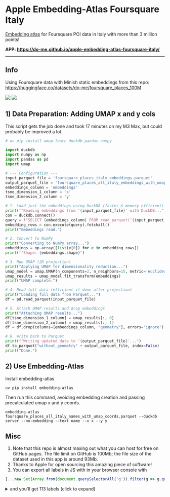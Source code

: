# Apple Embedding-Atlas Foursquare Italy
[Embedding atlas](https://github.com/apple/embedding-atlas) for Foursquare POI data in Italy with more than 3 million points!

**APP: https://do-me.github.io/apple-embedding-atlas-foursquare-italy/**

---
## Info

Using Foursquare data with Minish static embeddings from this repo: https://huggingface.co/datasets/do-me/foursquare_places_100M

![](foursquare_italy_embs_1.png)
![](foursquare_italy_embs_2.png)

## 1) Data Preparation: Adding UMAP x and y cols  

This script gets the job done and took 17 minutes on my M3 Max, but could probably be improved a lot. 

```python
# uv pip install umap-learn duckdb pandas numpy

import duckdb
import numpy as np
import pandas as pd
import umap

# --- Configuration ---
input_parquet_file = 'foursquare_places_italy_embeddings.parquet'
output_parquet_file = 'foursquare_places_all_italy_embeddings_with_umap.parquet'
embeddings_column = 'embeddings'
tsne_dimension_1_column = 'x'
tsne_dimension_2_column = 'y'

# 1. Load just the embeddings using DuckDB (faster & memory efficient)
print(f"Reading embeddings from '{input_parquet_file}' with DuckDB...")
con = duckdb.connect()
query = f"SELECT {embeddings_column} FROM read_parquet('{input_parquet_file}')"
embedding_rows = con.execute(query).fetchall()
print("Embeddings read.")

# 2. Convert to NumPy
print("Converting to NumPy array...")
embeddings = np.array([list(e[0]) for e in embedding_rows])
print(f"Shape: {embeddings.shape}")

# 3. Run UMAP (2D projection)
print("Applying UMAP for dimensionality reduction...")
umap_model = umap.UMAP(n_components=2, n_neighbors=15, metric='euclidean')
umap_results = umap_model.fit_transform(embeddings)
print("UMAP complete.")

# 4. Read full data (efficient if done after projection)
print("Loading full data from Parquet...")
df = pd.read_parquet(input_parquet_file)

# 5. Attach UMAP results and drop embeddings
print("Attaching UMAP results...")
df[tsne_dimension_1_column] = umap_results[:, 0]
df[tsne_dimension_2_column] = umap_results[:, 1]
df = df.drop(columns=[embeddings_column, "geometry"], errors='ignore')  # Drop geometry if exists

# 6. Write back to Parquet
print(f"Writing updated data to '{output_parquet_file}'...")
df.to_parquet("without_geometry" + output_parquet_file, index=False)
print("Done.")
```

## 2) Use Embedding-Atlas

Install embedding-atlas

```shell
uv pip install embedding-atlas
```

Then run this command, avoiding embedding creation and passing precalculated umap x and y coords.

```shell
embedding-atlas foursquare_places_all_italy_names_with_umap_coords.parquet --duckdb server --no-embedding --text name --x x --y y
```

## Misc 

1. Note that this repo is almost maxing out what you can host for free on GitHub pages. The file limit on GitHub is 100Mb; the file size of the dataset used in this app is around 93Mb.
2. Thanks to Apple for open sourcing this amazing piece of software!
3. You can export all labels in JS with in your browser console with

```javascript
[...new Set(Array.from(document.querySelectorAll('g')).filter(g => g.querySelectorAll('g').length === 0 && g.querySelectorAll('text').length > 0).map(g => Array.from(g.querySelectorAll('text')).map(t => t.textContent).join('')).filter(label => label.trim() !== ''))];
```

<details>
 <summary>and you'll get 113 labels (click to expand)</summary>

```javascript
[
    "musica-music-musicale-logistica",
    "cooperativa-societ-sociale-coop",
    "ristorante-pizzeria-trattoria-osteria",
    "snc-sas-studio-bar",
    "immobiliare-agenzia-immobilier-immobiliari",
    "carrozzeria-autofficina-auto-officina",
    "mercato-architettura-universit-architetto",
    "gelateria-psicologa-poliambulatorio-psicoterapeuta",
    "fiori-fiore-fioreria-piante",
    "polisportiva-polizia-commissariato-municipale",
    "tabaccheria-tabacchi-ricevitoria-aula",
    "locanda-birrificio-sentiero-confartigianato",
    "scuola-elementare-nido-materna",
    "breakfast-bed-secondaria-grado",
    "tecnico-laboratorio-analisi-architetto",
    "viaggi-travel-konoba-tour",
    "food-self-drink-fast",
    "caff-caf-caffetteria-cafe",
    "cimitero-supermercato-supermercati-super",
    "parrucchieri-parrucchiere-parrucchiera-erboristeria",
    "pasticceria-pastificio-gelateria-caffetteria",
    "farmacia-dott-studio-dentistico",
    "treno-regionale-aula-flight",
    "obrt-ottica-rijeka-riello",
    "agricola-azienda-societ-agrituristica",
    "srl-italia-group-srls",
    "foto-video-fotografo-fotografico",
    "casa-hotel-apartments-villa",
    "informatica-confcommercio-rinaire-epoque",
    "ferramenta-tenuta-tende-sindacato",
    "dentistico-medico-studio-dott",
    "comune-palazzo-municipio-castello",
    "enoteca-vino-vinoteca-l'enoteca",
    "avv-avvocato-legale-madonna",
    "shop-store-fitness-lab",
    "trasporti-2000-transport-trasporto",
    "food-drink-fast-street",
    "musica-music-musicale-musicali",
    "maria-san-giuseppe-antonio",
    "carrozzeria-autocarrozzeria-carrosserie-officina",
    "tattoo-danza-dance-fitness",
    "associazione-group-culturale-formazione",
    "club-tennis-calcio-golf",
    "fisioterapia-fisioterapico-riabilitazione-fisioterapista",
    "circolo-arci-borgo-loco",
    "nido-asilo-d'infanzia-infanzia",
    "sagra-ponte-via-parco",
    "frizerski-salon-madonnina-bancomat",
    "libreria-pub-beach-cinema",
    "locanda-locarno-loca-loc",
    "tecnico-geom-geometra-odontotecnico",
    "costruzioni-meccaniche-edili-costruzione",
    "pizzeria-osteria-trattoria-pizza",
    "service-servizi-servizio-assistenza",
    "panificio-pastificio-pasticceria-pane",
    "polisportiva-polizia-municipale-polisportivo",
    "italy-italia-aurelia-mago",
    "estetico-estetica-eventi-centro",
    "self-lavanderia-service-wash",
    "calzature-alimentari-acconciature-caseificio",
    "art-galleria-toelettatura-d'arte",
    "sushi-dogane-ramen-kong",
    "biblioteca-piscina-bagno-beach",
    "consorzio-associazione-servizi-istituto",
    "piccolo-polifunzionale-piccola-dogana",
    "arredamenti-chiosco-arreda-arredo",
    "kebab-kebap-polispecialistico-istanbul",
    "impianti-elettrici-ricambi-autofficina",
    "cinese-giapponese-sushi-japanese",
    "erboristeria-pulizie-ippico-calzaturificio",
    "agricola-azienda-agrituristica-societ",
    "fermata-benessere-spa-centro",
    "sanpaolo-intesa-",
    "service-servizi-srl-medical",
    "analisi-laboratorio-odontotecnico-cliniche",
    "sportivo-sport-club-sportiva",
    "chen-cinese-zhou-wang",
    "agriturismo-podere-taverna-lido",
    "snc-sas-via-giuseppe",
    "gelateria-gelato-artigianale-yogurteria",
    "pescheria-pesce-peschiera-pesci",
    "supermercato-supermercati-super-supermarket",
    "obrt-bar-museo-birreria",
    "hair-beauty-bellezza-nails",
    "villa-giardino-giardini-hotel",
    "dott-ssa-ambulatorio-veterinario",
    "ufficio-office-postale-anagrafe",
    "cuore-delizie-sacro-magistrale",
    "funebri-onoranze-funebre-legno",
    "gioielleria-gioielli-orologeria-amedeo",
    "volontariato-cooperativo-credito-protezione",
    "officina-meccanica-cascina-infissi",
    "stazione-sud-onlus-fermata",
    "assicurazioni-tappezzeria-impianti-condominio",
    "avis-sede-comunale-fattoria",
    "gradnja-projekt-commerce-frimm",
    "ottica-obrt-rijeka-riello",
    "architettura-architetto-engineering-arch",
    "carabinieri-",
    "ottica-graziella-magazzini-ottico",
    "consulente-lavoro-scuderia-consulenza",
    "macelleria-traslochi-salumeria-calzaturificio",
    "viaggi-travel-turismo-tour",
    "notte-bistr-coworking-noce",
    "tipografia-nuova-new-nuovo",
    "parrocchia-parrocchiale-maddalena-santa",
    "farmacia-ssa-dott-parafarmacia",
    "autoriparazioni-autoricambi-emporio-autorimessa",
    "abbigliamento-edile-impresa-salumificio",
    "legale-studio-associato-avv",
    "breakfast-bed-room-rome",
    "lavoro-work-sangue-camera",
    "design-spazio-concept-creazioni"
]
```
</details>

